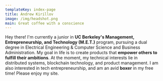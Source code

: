 ```yaml
---
templateKey: index-page
title: Andrew Kirillov
image: /img/headshot.png
main: Great coffee with a conscience
---
```

Hey there!
I'm currently a junior in **UC Berkeley's Management, Entrepreneurship, and Technology (M.E.T.)** program, pursuing a dual degree in Electrical Engineering & Computer Science and Business Administration.
My goal in life is to create products that **empower others to fulfill their ambitions**.
At the moment, my technical interests lie in distributed systems, blockchain technology, and product management. I am also interested in tech entrepreneurship, and am an avid **boxer** in my free time!
Please enjoy my site.